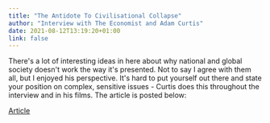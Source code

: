 ```yaml
---
title: "The Antidote To Civilisational Collapse"
author: "Interview with The Economist and Adam Curtis"
date: 2021-08-12T13:19:20+01:00
link: false
---
```


There's a lot of interesting ideas in here about why national and global society doesn't work the way it's presented. Not to say I agree with them all, but I enjoyed his perspective. It's hard to put yourself out there and state your position on complex, sensitive issues - Curtis does this throughout the interview and in his films. The article is posted below:

[Article](https://www.economist.com/open-future/2018/12/06/the-antidote-to-civilisational-collapse)
